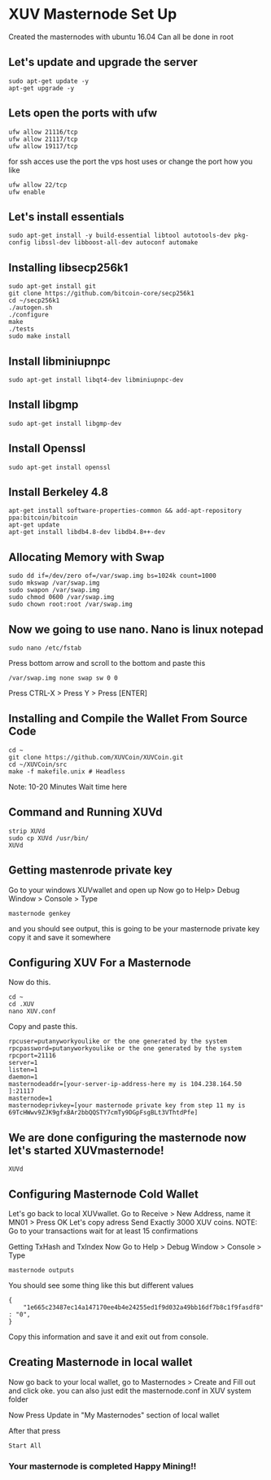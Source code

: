 # XUV Masternode Set Up
Created the masternodes with ubuntu 16.04
Can all be done in root


## Let's update and upgrade the server
```
sudo apt-get update -y
apt-get upgrade -y
```
## Lets open the ports with ufw
```
ufw allow 21116/tcp
ufw allow 21117/tcp
ufw allow 19117/tcp
```
for ssh acces use the port the vps host uses or change the port how you like
```
ufw allow 22/tcp
ufw enable
```
## Let's install essentials
```
sudo apt-get install -y build-essential libtool autotools-dev pkg-config libssl-dev libboost-all-dev autoconf automake
```

## Installing libsecp256k1
```
sudo apt-get install git
git clone https://github.com/bitcoin-core/secp256k1
cd ~/secp256k1
./autogen.sh
./configure
make
./tests
sudo make install
```

## Install libminiupnpc
```
sudo apt-get install libqt4-dev libminiupnpc-dev
```

## Install libgmp
```
sudo apt-get install libgmp-dev
```

## Install Openssl
```
sudo apt-get install openssl
```

## Install Berkeley 4.8
```
apt-get install software-properties-common && add-apt-repository ppa:bitcoin/bitcoin
apt-get update
apt-get install libdb4.8-dev libdb4.8++-dev
```

## Allocating Memory with Swap
```
sudo dd if=/dev/zero of=/var/swap.img bs=1024k count=1000
sudo mkswap /var/swap.img
sudo swapon /var/swap.img
sudo chmod 0600 /var/swap.img
sudo chown root:root /var/swap.img
```

## Now we going to use nano. Nano is linux notepad ##
```
sudo nano /etc/fstab
```
Press bottom arrow and scroll to the bottom and paste this
```
/var/swap.img none swap sw 0 0
```
Press CTRL-X > Press Y > Press [ENTER]

## Installing and Compile the Wallet From Source Code
```
cd ~
git clone https://github.com/XUVCoin/XUVCoin.git
cd ~/XUVCoin/src
make -f makefile.unix # Headless
```
Note: 10-20 Minutes Wait time here

## Command and Running XUVd
```
strip XUVd
sudo cp XUVd /usr/bin/
XUVd
```

## Getting mastenrode private key
Go to your windows XUVwallet and open up
Now go to Help> Debug Window > Console > Type 
```
masternode genkey 
```
and you should see output, this is going to be your masternode private key
copy it and save it somewhere

## Configuring XUV For a Masternode
Now do this.
```
cd ~
cd .XUV
nano XUV.conf
```
Copy and paste this.
```
rpcuser=putanyworkyoulike or the one generated by the system
rpcpassword=putanyworkyoulike or the one generated by the system
rpcport=21116
server=1
listen=1
daemon=1
masternodeaddr=[your-server-ip-address-here my is 104.238.164.50 ]:21117
masternode=1
masternodeprivkey=[your masternode private key from step 11 my is 69TcHWwv9ZJK9gfxBAr2bbQQSTY7cmTy9DGpFsgBLt3VThtdPfe]
```

## We are done configuring the masternode now let's started XUVmasternode!
```
XUVd
```
## Configuring Masternode Cold Wallet
Let's go back to local XUVwallet.
Go to Receive > New Address, name it MN01 > Press OK
Let's copy adress
Send Exactly 3000 XUV coins. 
NOTE: Go to your transactions wait for at least 15 confirmations

Getting TxHash and TxIndex
Now Go to Help > Debug Window > Console > Type 
```
masternode outputs
```
You should see some thing like this but different values
```
{
    "1e665c23487ec14a147170ee4b4e24255ed1f9d032a49bb16df7b8c1f9fasdf8" : "0",
}
```
Copy this information and save it and exit out from console.

## Creating Masternode in local wallet
Now go back to your local wallet, go to Masternodes > Create
and Fill out and click oke.
you can also just edit the masternode.conf in XUV system folder

Now Press Update in "My Masternodes" section of local wallet

After that press 
```
Start All
```

### Your masternode is completed Happy Mining!!
